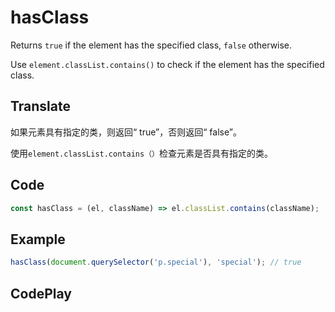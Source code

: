 # hasClass

Returns `true` if the element has the specified class, `false` otherwise.

Use `element.classList.contains()` to check if the element has the specified class.

## Translate

如果元素具有指定的类，则返回“ true”，否则返回“ false”。

使用`element.classList.contains（）`检查元素是否具有指定的类。

## Code

```js
const hasClass = (el, className) => el.classList.contains(className);
```

## Example

```js
hasClass(document.querySelector('p.special'), 'special'); // true
```

## CodePlay

<template>
  <code-play codeplay-id="" />
</template>
